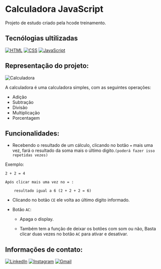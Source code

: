 # Calculadora JavaScript

Projeto de estudo criado pela hcode treinamento.

## Tecnólogias ultilizadas
[![HTML](https://img.shields.io/badge/HTML-FF5733?style=for-the-badge&logo=html5&logoColor=white)](https://developer.mozilla.org/en-US/docs/Web/HTML) [![CSS](https://img.shields.io/badge/CSS-2965f1?style=for-the-badge&logo=css3&logoColor=white)](https://developer.mozilla.org/en-US/docs/Web/CSS) [![JavaScript](https://img.shields.io/badge/JavaScript-F7DF1E?style=for-the-badge&logo=javascript&logoColor=black)](https://developer.mozilla.org/en-US/docs/Web/JavaScript)

## Representação do projeto:

![Calculadora](https://firebasestorage.googleapis.com/v0/b/hcode-com-br.appspot.com/o/calculadora-hcode.jpg?alt=media&token=5406aa3f-b965-401c-9b4e-654609c78b33)

A calculadora é uma calculadora simples, com as seguintes operações:

 * Adição
 * Subtração
 * Divisão
 * Multiplicação
 * Porcentagem

## Funcionalidades:

 - Recebendo o resultado de um cálculo, clicando no botão `=` mais uma vez, fará o resultado da soma mais o último digito.`(poderá fazer isso repetidas vezes)`

 Exemplo:
    
    2 + 2 = 4

    Após clicar mais uma vez no = :

        resultado igual a 6 (2 + 2 + 2 = 6)

- Clicando no botão `CE` ele volta ao último digito informado.

- Botão `AC`:

    - Apaga o display.

    - Também tem a função de deixar os botões com som ou não, Basta clicar duas vezes no botão `AC` para ativar e desativar.

## Informações de contato:

[![LinkedIn](https://img.shields.io/badge/LinkedIn-0077B5?style=for-the-badge&logo=linkedin&logoColor=white)](https://www.linkedin.com/in/luana-maria-desenvolvedora-front-end/) [![Instagram](https://img.shields.io/badge/-Instagram-%23E4405F?style=for-the-badge&logo=instagram&logoColor=white)](https://www.instagram.com/printf.luana._/) [![Gmail](https://img.shields.io/badge/Gmail-333333?style=for-the-badge&logo=gmail&logoColor=red)](mailto:luanamaria676l@gmail.com)
